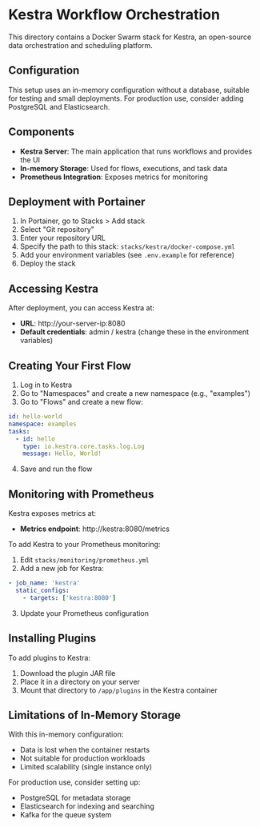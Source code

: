 # Kestra Workflow Orchestration

This directory contains a Docker Swarm stack for Kestra, an open-source data orchestration and scheduling platform.

## Configuration

This setup uses an in-memory configuration without a database, suitable for testing and small deployments. For production use, consider adding PostgreSQL and Elasticsearch.

## Components

- **Kestra Server**: The main application that runs workflows and provides the UI
- **In-memory Storage**: Used for flows, executions, and task data
- **Prometheus Integration**: Exposes metrics for monitoring

## Deployment with Portainer

1. In Portainer, go to Stacks > Add stack
2. Select "Git repository"
3. Enter your repository URL
4. Specify the path to this stack: `stacks/kestra/docker-compose.yml`
5. Add your environment variables (see `.env.example` for reference)
6. Deploy the stack

## Accessing Kestra

After deployment, you can access Kestra at:
- **URL**: http://your-server-ip:8080
- **Default credentials**: admin / kestra (change these in the environment variables)

## Creating Your First Flow

1. Log in to Kestra
2. Go to "Namespaces" and create a new namespace (e.g., "examples")
3. Go to "Flows" and create a new flow:

```yaml
id: hello-world
namespace: examples
tasks:
  - id: hello
    type: io.kestra.core.tasks.log.Log
    message: Hello, World!
```

4. Save and run the flow

## Monitoring with Prometheus

Kestra exposes metrics at:
- **Metrics endpoint**: http://kestra:8080/metrics

To add Kestra to your Prometheus monitoring:

1. Edit `stacks/monitoring/prometheus.yml`
2. Add a new job for Kestra:

```yaml
- job_name: 'kestra'
  static_configs:
    - targets: ['kestra:8080']
```

3. Update your Prometheus configuration

## Installing Plugins

To add plugins to Kestra:

1. Download the plugin JAR file
2. Place it in a directory on your server
3. Mount that directory to `/app/plugins` in the Kestra container

## Limitations of In-Memory Storage

With this in-memory configuration:
- Data is lost when the container restarts
- Not suitable for production workloads
- Limited scalability (single instance only)

For production use, consider setting up:
- PostgreSQL for metadata storage
- Elasticsearch for indexing and searching
- Kafka for the queue system
